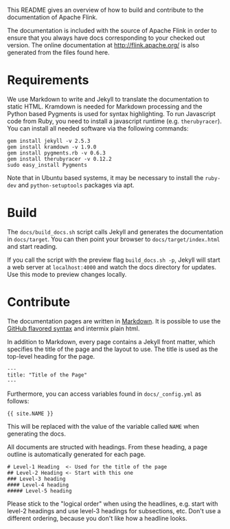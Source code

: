 This README gives an overview of how to build and contribute to the documentation of Apache Flink.

The documentation is included with the source of Apache Flink in order to ensure that you always
have docs corresponding to your checked out version. The online documentation at
http://flink.apache.org/ is also generated from the files found here.

# Requirements

We use Markdown to write and Jekyll to translate the documentation to static HTML. Kramdown is 
needed for Markdown processing and the Python based Pygments is used for syntax highlighting. To run
Javascript code from Ruby, you need to install a javascript runtime (e.g. `therubyracer`). You can 
install all needed software via the following commands:

    gem install jekyll -v 2.5.3
    gem install kramdown -v 1.9.0
    gem install pygments.rb -v 0.6.3
    gem install therubyracer -v 0.12.2
    sudo easy_install Pygments
    
Note that in Ubuntu based systems, it may be necessary to install the `ruby-dev` and 
`python-setuptools` packages via apt.

# Build

The `docs/build_docs.sh` script calls Jekyll and generates the documentation in `docs/target`. You
can then point your browser to `docs/target/index.html` and start reading.

If you call the script with the preview flag `build_docs.sh -p`, Jekyll will start a web server at
`localhost:4000` and watch the docs directory for updates. Use this mode to preview changes locally.

# Contribute

The documentation pages are written in
[Markdown](http://daringfireball.net/projects/markdown/syntax). It is possible to use the
[GitHub flavored syntax](http://github.github.com/github-flavored-markdown) and intermix plain html.

In addition to Markdown, every page contains a Jekyll front matter, which specifies the title of the
page and the layout to use. The title is used as the top-level heading for the page.

    ---
    title: "Title of the Page"
    ---

Furthermore, you can access variables found in `docs/_config.yml` as follows:

    {{ site.NAME }}

This will be replaced with the value of the variable called `NAME` when generating
the docs.

All documents are structed with headings. From these heading, a page outline is
automatically generated for each page.

```
# Level-1 Heading  <- Used for the title of the page
## Level-2 Heading <- Start with this one
### Level-3 heading
#### Level-4 heading
##### Level-5 heading
```

Please stick to the "logical order" when using the headlines, e.g. start with level-2 headings and
use level-3 headings for subsections, etc. Don't use a different ordering, because you don't like
how a headline looks.
